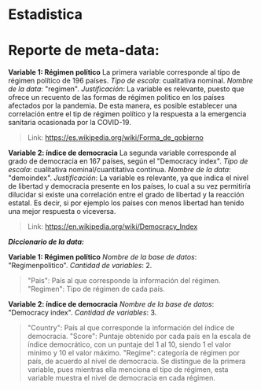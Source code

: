 # Estadistica
# Reporte de meta-data:

**Variable 1: Régimen político**
La primera variable corresponde al tipo de régimen político de 196 países.
_Tipo de escala_: cualitativa nominal.
_Nombre de la data_: "regimen".
_Justificación_: La variable es relevante, puesto que ofrece un recuento de las formas de régimen politico en los países afectados por la pandemia. De esta manera, es posible establecer una correlación entre el tip de régimen político y la respuesta a la emergencia sanitaria ocasionada por la COVID-19.
> Link: https://es.wikipedia.org/wiki/Forma_de_gobierno


**Variable 2: índice de democracia**
La segunda variable corresponde al grado de democracia en 167 países, según el "Democracy index".
_Tipo de escala_: cualitativa nominal/cuantitativa continua.
_Nombre de la data_: "demoindex".
_Justificación_: La variable es relevante, ya que indica el nivel de libertad y democracia presente en los países, lo cual a su vez permitiría dilucidar si existe una correlación entre el grado de libertad y la reacción estatal. Es decir, si por ejemplo los países con menos libertad han tenido una mejor respuesta o viceversa.
> Link: https://en.wikipedia.org/wiki/Democracy_Index


**_Diccionario de la data:_**

**Variable 1: Régimen político**
_Nombre de la base de datos_: "Regimenpolitico".
_Cantidad de variables_: 2.
>"Pais": País al que corresponde la información del régimen.
> "Regimen": Tipo de régimen de cada país.


**Variable 2: índice de democracia**
_Nombre de la base de datos_: "Democracy index".
_Cantidad de variables_: 3.
> "Country": País al que corresponde la información del índice de democracia.
> "Score": Puntaje obtenido por cada país en la escala de índice democrático, con un puntaje del 1 al 10, siendo 1 el valor mínimo y 10 el valor máximo.
> "Regime": categoría de régimen por país, de acuerdo al nivel de democracia. Se distingue de la primera variable, pues mientras ella menciona el tipo de régimen, esta variable muestra el nivel de democracia en cada régimen.
